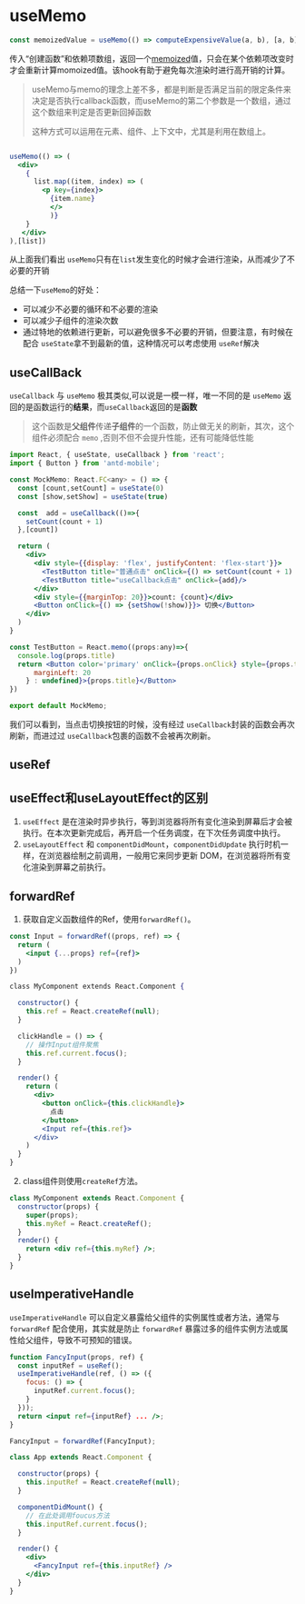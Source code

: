 # useMemo

```js
const memoizedValue = useMemo(() => computeExpensiveValue(a, b), [a, b]);
```

传入“创建函数”和依赖项数组，返回一个[memoized](https://en.wikipedia.org/wiki/Memoization)值，只会在某个依赖项改变时才会重新计算momoized值。该hook有助于避免每次渲染时进行高开销的计算。

> useMemo与memo的理念上差不多，都是判断是否满足当前的限定条件来决定是否执行callback函数，而useMemo的第二个参数是一个数组，通过这个数组来判定是否更新回掉函数
>
> 这种方式可以运用在元素、组件、上下文中，尤其是利用在数组上。

```jsx

useMemo(() => (
  <div>
    {
      list.map((item, index) => (
        <p key={index}>
          {item.name}
          </>
          )}
    }
   </div>
),[list])
```

从上面我们看出 `useMemo`只有在`list`发生变化的时候才会进行渲染，从而减少了不必要的开销

总结一下`useMemo`的好处：

- 可以减少不必要的循环和不必要的渲染
- 可以减少子组件的渲染次数
- 通过特地的依赖进行更新，可以避免很多不必要的开销，但要注意，有时候在配合 `useState`拿不到最新的值，这种情况可以考虑使用 `useRef`解决

## useCallBack

`useCallback` 与 `useMemo` 极其类似,可以说是一模一样，唯一不同的是 `useMemo` 返回的是函数运行的**结果**，而`useCallback`返回的是**函数**

> 这个函数是**父组件**传递**子组件**的一个函数，防止做无关的刷新，其次，这个组件必须配合 `memo` ,否则不但不会提升性能，还有可能降低性能

```jsx
import React, { useState, useCallback } from 'react';
import { Button } from 'antd-mobile';

const MockMemo: React.FC<any> = () => {
  const [count,setCount] = useState(0)
  const [show,setShow] = useState(true)

  const  add = useCallback(()=>{
    setCount(count + 1)
  },[count])

  return (
    <div>
      <div style={{display: 'flex', justifyContent: 'flex-start'}}>
        <TestButton title="普通点击" onClick={() => setCount(count + 1) }/>
        <TestButton title="useCallback点击" onClick={add}/>
      </div>
      <div style={{marginTop: 20}}>count: {count}</div>
      <Button onClick={() => {setShow(!show)}}> 切换</Button>
    </div>
  )
}

const TestButton = React.memo((props:any)=>{
  console.log(props.title)
  return <Button color='primary' onClick={props.onClick} style={props.title === 'useCallback点击' ? {
      marginLeft: 20
    } : undefined}>{props.title}</Button>
})

export default MockMemo;
```

我们可以看到，当点击切换按钮的时候，没有经过 `useCallback`封装的函数会再次刷新，而进过过 `useCallback`包裹的函数不会被再次刷新。

## useRef







## useEffect和useLayoutEffect的区别

1. `useEffect` 是在渲染时异步执行，等到浏览器将所有变化渲染到屏幕后才会被执行。在本次更新完成后，再开启一个任务调度，在下次任务调度中执行。
2. `useLayoutEffect` 和 `componentDidMount`，`componentDidUpdate` 执行时机一样，在浏览器绘制之前调用，一般用它来同步更新 DOM，在浏览器将所有变化渲染到屏幕之前执行。

## forwardRef

1. 获取自定义函数组件的Ref，使用`forwardRef()`。

```jsx
const Input = forwardRef((props, ref) => {
  return (
    <input {...props} ref={ref}>
  )
})

class MyComponent extends React.Component {

  constructor() {
    this.ref = React.createRef(null);
  }

  clickHandle = () => {
    // 操作Input组件聚焦
    this.ref.current.focus();
  }

  render() {
    return (
      <div>
        <button onClick={this.clickHandle}>
          点击
        </button>
        <Input ref={this.ref}>
      </div>
    )
  }
}
```

2. class组件则使用`createRef`方法。

```jsx
class MyComponent extends React.Component {
  constructor(props) {
    super(props);
    this.myRef = React.createRef();
  }
  render() {
    return <div ref={this.myRef} />;
  }
}
```

## useImperativeHandle

`useImperativeHandle` 可以自定义暴露给父组件的实例属性或者方法，通常与 `forwardRef` 配合使用，其实就是防止 `forwardRef` 暴露过多的组件实例方法或属性给父组件，导致不可预知的错误。

```jsx
function FancyInput(props, ref) {
  const inputRef = useRef();
  useImperativeHandle(ref, () => ({
    focus: () => {
      inputRef.current.focus();
    }
  }));
  return <input ref={inputRef} ... />;
}

FancyInput = forwardRef(FancyInput);

class App extends React.Component {

  constructor(props) {
    this.inputRef = React.createRef(null);
  }

  componentDidMount() {
    // 在此处调用foucus方法
    this.inputRef.current.focus();
  }

  render() {
    <div>
      <FancyInput ref={this.inputRef} />
    </div>
  }
}
```


